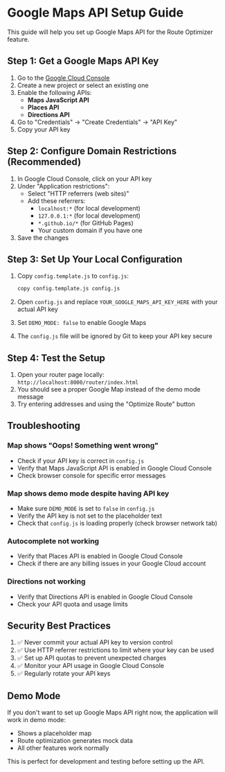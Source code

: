 # Google Maps API Setup Guide

This guide will help you set up Google Maps API for the Route Optimizer feature.

## Step 1: Get a Google Maps API Key

1. Go to the [Google Cloud Console](https://console.cloud.google.com/)
2. Create a new project or select an existing one
3. Enable the following APIs:
   - **Maps JavaScript API**
   - **Places API**  
   - **Directions API**
4. Go to "Credentials" → "Create Credentials" → "API Key"
5. Copy your API key

## Step 2: Configure Domain Restrictions (Recommended)

1. In Google Cloud Console, click on your API key
2. Under "Application restrictions":
   - Select "HTTP referrers (web sites)"
   - Add these referrers:
     - `localhost:*` (for local development)
     - `127.0.0.1:*` (for local development)
     - `*.github.io/*` (for GitHub Pages)
     - Your custom domain if you have one
3. Save the changes

## Step 3: Set Up Your Local Configuration

1. Copy `config.template.js` to `config.js`:
   ```bash
   copy config.template.js config.js
   ```

2. Open `config.js` and replace `YOUR_GOOGLE_MAPS_API_KEY_HERE` with your actual API key

3. Set `DEMO_MODE: false` to enable Google Maps

4. The `config.js` file will be ignored by Git to keep your API key secure

## Step 4: Test the Setup

1. Open your router page locally: `http://localhost:8000/router/index.html`
2. You should see a proper Google Map instead of the demo mode message
3. Try entering addresses and using the "Optimize Route" button

## Troubleshooting

### Map shows "Oops! Something went wrong"
- Check if your API key is correct in `config.js`
- Verify that Maps JavaScript API is enabled in Google Cloud Console
- Check browser console for specific error messages

### Map shows demo mode despite having API key
- Make sure `DEMO_MODE` is set to `false` in `config.js`
- Verify the API key is not set to the placeholder text
- Check that `config.js` is loading properly (check browser network tab)

### Autocomplete not working
- Verify that Places API is enabled in Google Cloud Console
- Check if there are any billing issues in your Google Cloud account

### Directions not working
- Verify that Directions API is enabled in Google Cloud Console
- Check your API quota and usage limits

## Security Best Practices

1. ✅ Never commit your actual API key to version control
2. ✅ Use HTTP referrer restrictions to limit where your key can be used
3. ✅ Set up API quotas to prevent unexpected charges
4. ✅ Monitor your API usage in Google Cloud Console
5. ✅ Regularly rotate your API keys

## Demo Mode

If you don't want to set up Google Maps API right now, the application will work in demo mode:
- Shows a placeholder map
- Route optimization generates mock data
- All other features work normally

This is perfect for development and testing before setting up the API.
